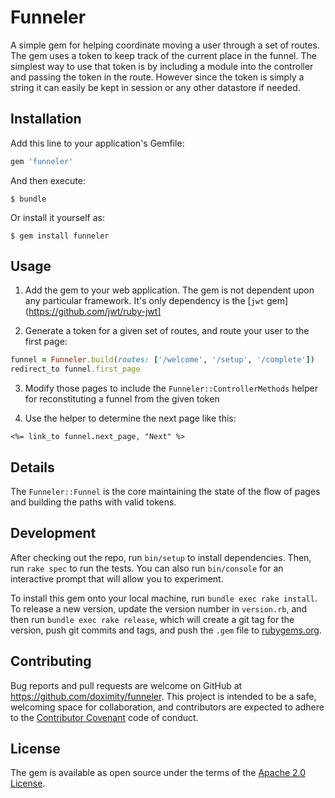 # Funneler

A simple gem for helping coordinate moving a user through a set of
routes.  The gem uses a token to keep track of the current place in the funnel.
The simplest way to use that token is by including a module into the controller
and passing the token in the route. However since the token is simply a string
it can easily be kept in session or any other datastore if needed.

## Installation

Add this line to your application's Gemfile:

```ruby
gem 'funneler'
```

And then execute:

    $ bundle

Or install it yourself as:

    $ gem install funneler

## Usage

1. Add the gem to your web application.  The gem is not dependent upon
   any particular framework. It's only dependency is the [`jwt` gem](https://github.com/jwt/ruby-jwt]

2. Generate a token for a given set of routes, and route your user to
   the first page:
```ruby
funnel = Funneler.build(routes: ['/welcome', '/setup', '/complete'])
redirect_to funnel.first_page
```

3. Modify those pages to include the `Funneler::ControllerMethods`
   helper for reconstituting a funnel from the given token

4. Use the helper to determine the next page like this:
```erb
<%= link_to funnel.next_page, "Next" %>
```

## Details

The `Funneler::Funnel` is the core maintaining the state of the flow of
pages and building the paths with valid tokens.


## Development

After checking out the repo, run `bin/setup` to install dependencies. Then, run `rake spec` to run the tests. You can also run `bin/console` for an interactive prompt that will allow you to experiment.

To install this gem onto your local machine, run `bundle exec rake install`. To release a new version, update the version number in `version.rb`, and then run `bundle exec rake release`, which will create a git tag for the version, push git commits and tags, and push the `.gem` file to [rubygems.org](https://rubygems.org).

## Contributing

Bug reports and pull requests are welcome on GitHub at https://github.com/doximity/funneler. This project is intended to be a safe, welcoming space for collaboration, and contributors are expected to adhere to the [Contributor Covenant](http://contributor-covenant.org) code of conduct.


## License

The gem is available as open source under the terms of the [Apache 2.0 License](http://www.apache.org/licenses/LICENSE-2.0).
